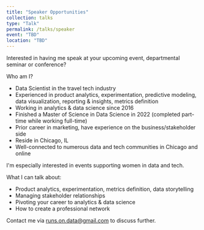 ```yaml
---
title: "Speaker Opportunities"
collection: talks
type: "Talk"
permalink: /talks/speaker
event: "TBD"
location: "TBD"
---
```


Interested in having me speak at your upcoming event, departmental seminar or conference? 

Who am I?
- Data Scientist in the travel tech industry
- Experienced in product analytics, experimentation, predictive modeling, data visualization, reporting & insights, metrics definition 
- Working in analytics & data science since 2016
- Finished a Master of Science in Data Science in 2022 (completed part-time while working full-time)
- Prior career in marketing, have experience on the business/stakeholder side 
- Reside in Chicago, IL
- Well-connected to numerous data and tech communities in Chicago and online

I'm especially interested in events supporting women in data and tech. 

What I can talk about: 
- Product analytics, experimentation, metrics definition, data storytelling 
- Managing stakeholder relationships 
- Pivoting your career to analytics & data science
- How to create a professional network

Contact me via [runs.on.data@gmail.com](mailto:runs.on.data@gmail.com) to discuss further. 

